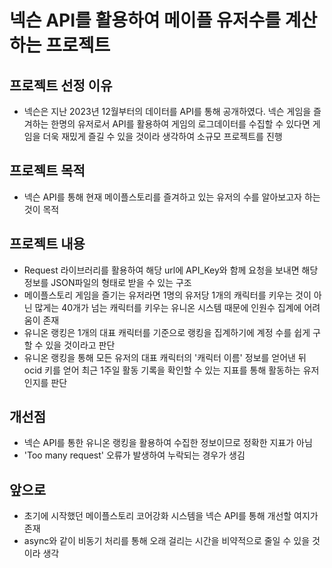 # 넥슨 API를 활용하여 메이플 유저수를 계산하는 프로젝트

## 프로젝트 선정 이유
- 넥슨은 지난 2023년 12월부터의 데이터를 API를 통해 공개하였다. 넥슨 게임을 즐겨하는 한명의 유저로서 API를 활용하여 게임의 로그데이터를 수집할 수 있다면 게임을 더욱 재밌게 즐길 수 있을 것이라 생각하여 소규모 프로젝트를 진행

## 프로젝트 목적
- 넥슨 API를 통해 현재 메이플스토리를 즐겨하고 있는 유저의 수를 알아보고자 하는 것이 목적

## 프로젝트 내용
- Request 라이브러리를 활용하여 해당 url에 API_Key와 함께 요청을 보내면 해당 정보를 JSON파일의 형태로 받을 수 있는 구조
- 메이플스토리 게임을 즐기는 유저라면 1명의 유저당 1개의 캐릭터를 키우는 것이 아닌 많게는 40개가 넘는 캐릭터를 키우는 유니온 시스템 때문에 인원수 집계에 어려움이 존재
- 유니온 랭킹은 1개의 대표 캐릭터를 기준으로 랭킹을 집계하기에 계정 수를 쉽게 구할 수 있을 것이라고 판단
- 유니온 랭킹을 통해 모든 유저의 대표 캐릭터의 '캐릭터 이름' 정보를 얻어낸 뒤 ocid 키를 얻어 최근 1주일 활동 기록을 확인할 수 있는 지표를 통해 활동하는 유저인지를 판단

## 개선점
- 넥슨 API를 통한 유니온 랭킹을 활용하여 수집한 정보이므로 정확한 지표가 아님 
- 'Too many request' 오류가 발생하여 누락되는 경우가 생김

## 앞으로
- 초기에 시작했던 메이플스토리 코어강화 시스템을 넥슨 API를 통해 개선할 여지가 존재
- async와 같이 비동기 처리를 통해 오래 걸리는 시간을 비약적으로 줄일 수 있을 것이라 생각
